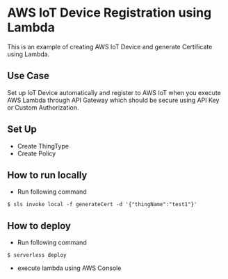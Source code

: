 # AWS IoT Device Registration using Lambda

This is an example of creating AWS IoT Device and generate Certificate using Lambda.

## Use Case
Set up IoT Device automatically and register to AWS IoT when you execute AWS Lambda through API Gateway which should be secure using API Key or Custom Authorization.

## Set Up
- Create ThingType
- Create Policy

## How to run locally
- Run following command
```
$ sls invoke local -f generateCert -d '{"thingName":"test1"}'
```

## How to deploy
- Run following command
```
$ serverless deploy
```
- execute lambda using AWS Console

